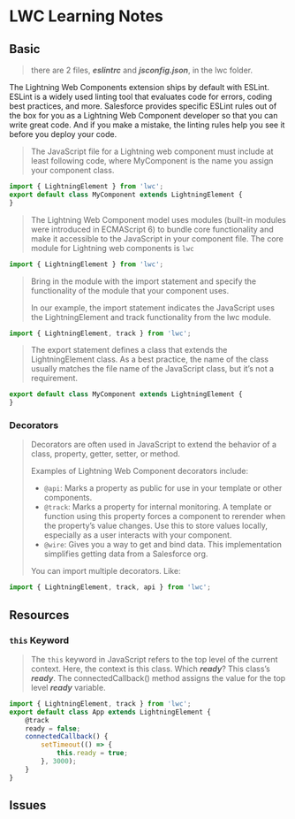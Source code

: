 # LWC Learning Notes

## Basic

> there are 2 files,  ***eslintrc*** and ***jsconfig.json***, in the lwc folder.

The Lightning Web Components extension ships by default with ESLint. ESLint is a widely used linting tool that evaluates code for errors, coding best practices, and more. Salesforce provides specific ESLint rules out of the box for you as a Lightning Web Component developer so that you can write great code. And if you make a mistake, the linting rules help you see it before you deploy your code.

> The JavaScript file for a Lightning web component must include at least following code, where MyComponent is the name you assign your component class.

```Javascript
import { LightningElement } from 'lwc';
export default class MyComponent extends LightningElement {
}
```

> The Lightning Web Component model uses modules (built-in modules were introduced in ECMAScript 6) to bundle core functionality and make it accessible to the JavaScript in your component file. The core module for Lightning web components is `lwc`

```Javascript
import { LightningElement } from 'lwc';
```

> Bring in the module with the import statement and specify the functionality of the module that your component uses.
>
> In our example, the import statement indicates the JavaScript uses the LightningElement and track functionality from the lwc module.

```Javascript
import { LightningElement, track } from 'lwc';
```

> The export statement defines a class that extends the LightningElement class. As a best practice, the name of the class usually matches the file name of the JavaScript class, but it’s not a requirement.

```Javascript
export default class MyComponent extends LightningElement {
}
```

### Decorators

> Decorators are often used in JavaScript to extend the behavior of a class, property, getter, setter, or method.
>
> Examples of Lightning Web Component decorators include:
>
> - `@api`: Marks a property as public for use in your template or other components.
> - `@track`: Marks a property for internal monitoring. A template or function using this property forces a component to rerender when the property’s value changes. Use this to store values locally, especially as a user interacts with your component.
> - `@wire`: Gives you a way to get and bind data. This implementation simplifies getting data from a Salesforce org.
>
> You can import multiple decorators. Like:

```Javascript
import { LightningElement, track, api } from 'lwc';
```

## Resources

### `this` Keyword

> The `this` keyword in JavaScript refers to the top level of the current context. Here, the context is this class. Which ***ready***? This class’s ***ready***. The connectedCallback() method assigns the value for the top level ***ready*** variable.

```Javascript
import { LightningElement, track } from 'lwc';
export default class App extends LightningElement {
    @track  
    ready = false;
    connectedCallback() {
        setTimeout(() => {
            this.ready = true;
        }, 3000);
    }
}
```

## Issues
